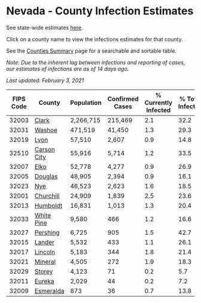 # Nevada - County Infection Estimates

See state-wide estimates [here](/infections/us-nv).

Click on a county name to view the infections estimates for that county.

See the [Counties Summary](/infections/summary-counties) page for a searchable and sortable table.

*Note: Due to the inherent lag between infections and reporting of cases, our estimates of infections are as of 14 days ago.*

*Last updated: February 3, 2021*

|   FIPS Code |                     County |   Population |   Confirmed Cases |   % Currently Infected |   % Total Infected |
|-------------|----------------------------|--------------|-------------------|------------------------|--------------------|
|       32003 |             [Clark](clark) |    2,266,715 |           215,469 |                    2.1 |               32.2 |
|       32031 |           [Washoe](washoe) |      471,519 |            41,450 |                    1.3 |               29.3 |
|       32019 |               [Lyon](lyon) |       57,510 |             2,607 |                    0.9 |               14.8 |
|       32510 | [Carson City](carson-city) |       55,916 |             5,714 |                    1.2 |               33.5 |
|       32007 |               [Elko](elko) |       52,778 |             4,277 |                    0.9 |               26.9 |
|       32005 |         [Douglas](douglas) |       48,905 |             2,394 |                    0.9 |               16.1 |
|       32023 |                 [Nye](nye) |       46,523 |             2,623 |                    1.6 |               18.5 |
|       32001 |     [Churchill](churchill) |       24,909 |             1,839 |                    2.5 |               23.6 |
|       32013 |       [Humboldt](humboldt) |       16,831 |             1,013 |                    1.3 |               20.4 |
|       32033 |   [White Pine](white-pine) |        9,580 |               466 |                    1.2 |               16.6 |
|       32027 |       [Pershing](pershing) |        6,725 |               905 |                    1.5 |               42.7 |
|       32015 |           [Lander](lander) |        5,532 |               433 |                    1.1 |               26.1 |
|       32017 |         [Lincoln](lincoln) |        5,183 |               344 |                    1.8 |               21.4 |
|       32021 |         [Mineral](mineral) |        4,505 |               272 |                    1.9 |               18.3 |
|       32029 |           [Storey](storey) |        4,123 |                71 |                    0.2 |                5.7 |
|       32011 |           [Eureka](eureka) |        2,029 |                44 |                    0.2 |                7.2 |
|       32009 |     [Esmeralda](esmeralda) |          873 |                36 |                    0.7 |               13.8 |